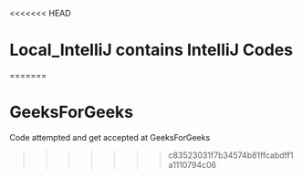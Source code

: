 <<<<<<< HEAD
# Local_IntelliJ contains IntelliJ Codes
=======
# GeeksForGeeks
Code attempted and get accepted at GeeksForGeeks
>>>>>>> c83523031f7b34574b81ffcabdff1a1110794c06
